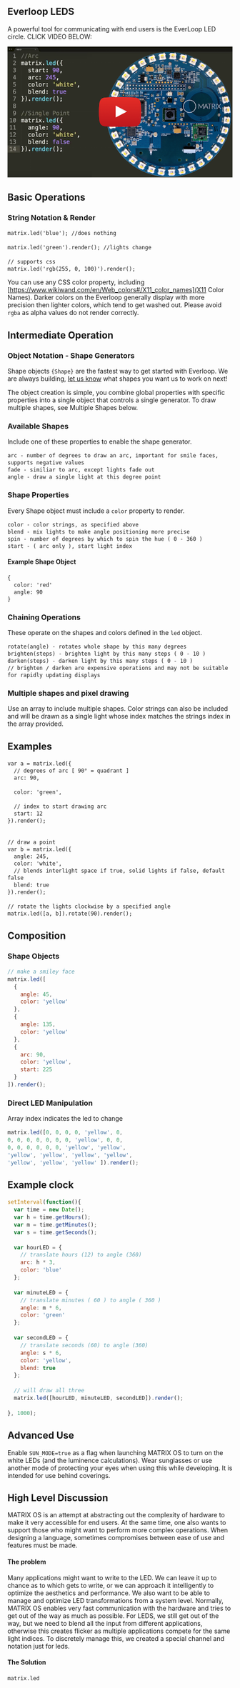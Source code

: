 ## Everloop LEDS

A powerful tool for communicating with end users is the EverLoop LED circle. CLICK VIDEO BELOW:

[![Everloop Tutorial](../img/everloop-image.png)](https://www.youtube.com/watch?v=L4btaqw4HqM)


## Basic Operations

### String Notation & Render
```language-js
matrix.led('blue'); //does nothing

matrix.led('green').render(); //lights change

// supports css
matrix.led('rgb(255, 0, 100)').render();
```

You can use any CSS color property, including [https://www.wikiwand.com/en/Web_colors#/X11_color_names](X11 Color Names). Darker colors on the Everloop generally display with more precision then lighter colors, which tend to get washed out. Please avoid `rgba` as alpha values do not render correctly. 

## Intermediate Operation
### Object Notation - Shape Generators

Shape objects `{Shape}` are the fastest way to get started with Everloop. We are always building, [let us know](http://community.matrix.one/) what shapes you want us to work on next!

The object creation is simple, you combine global properties with specific properties into a single object that controls a single generator. To draw multiple shapes, see Multiple Shapes below.

### Available Shapes
Include one of these properties to enable the shape generator.
```
arc - number of degrees to draw an arc, important for smile faces, supports negative values
fade - similiar to arc, except lights fade out
angle - draw a single light at this degree point
```

### Shape Properties
Every Shape object must include a `color` property to render.
```
color - color strings, as specified above
blend - mix lights to make angle positioning more precise
spin - number of degrees by which to spin the hue ( 0 - 360 )
start - ( arc only ), start light index
```

#### Example Shape Object
```language-javascript
{
  color: 'red'
  angle: 90
}
```

### Chaining Operations
These operate on the shapes and colors defined in the `led` object.

```language-javascript
rotate(angle) - rotates whole shape by this many degrees 
brighten(steps) - brighten light by this many steps ( 0 - 10 )
darken(steps) - darken light by this many steps ( 0 - 10 )
// brighten / darken are expensive operations and may not be suitable for rapidly updating displays
```

### Multiple shapes and pixel drawing
Use an array to include multiple shapes. Color strings can also be included and will be drawn as a single light whose index matches the strings index in the array provided.

## Examples
```language-javascript
var a = matrix.led({
  // degrees of arc [ 90° = quadrant ]   
  arc: 90,

  color: 'green',

  // index to start drawing arc
  start: 12
}).render();


// draw a point
var b = matrix.led({
  angle: 245,
  color: 'white',
  // blends interlight space if true, solid lights if false, default false
  blend: true
}).render();

// rotate the lights clockwise by a specified angle
matrix.led([a, b]).rotate(90).render();
```

## Composition

### Shape Objects
```js
// make a smiley face
matrix.led([
  {
    angle: 45,
    color: 'yellow'
  },
  {
    angle: 135,
    color: 'yellow'
  },
  {
    arc: 90,
    color: 'yellow',
    start: 225
  }
]).render();
```

### Direct LED Manipulation
Array index indicates the led to change
```js
matrix.led([0, 0, 0, 0, 'yellow', 0,
0, 0, 0, 0, 0, 0, 0, 'yellow', 0, 0,
0, 0, 0, 0, 0, 0, 'yellow', 'yellow',
'yellow', 'yellow', 'yellow', 'yellow',
'yellow', 'yellow', 'yellow' ]).render();
```


## Example clock
```js
setInterval(function(){
  var time = new Date();
  var h = time.getHours();
  var m = time.getMinutes();
  var s = time.getSeconds();

  var hourLED = {
    // translate hours (12) to angle (360)
    arc: h * 3,
    color: 'blue'
  };

  var minuteLED = {
    // translate minutes ( 60 ) to angle ( 360 )
    angle: m * 6,
    color: 'green'
  };

  var secondLED = {
    // translate seconds (60) to angle (360)
    angle: s * 6,
    color: 'yellow',
    blend: true
  };

  // will draw all three
  matrix.led([hourLED, minuteLED, secondLED]).render();

}, 1000);
```

## Advanced Use
Enable `SUN_MODE=true` as a flag when launching MATRIX OS to turn on the white LEDs (and the luminence calculations). Wear sunglasses or use another mode of protecting your eyes when using this while developing. It is intended for use behind coverings.


## High Level Discussion

MATRIX OS is an attempt at abstracting out the complexity of hardware to make it very accessible for end users. At the same time, one also wants to support those who might want to perform more complex operations. When designing a language, sometimes compromises between ease of use and features must be made.

#### The problem
Many applications might want to write to the LED. We can leave it up to chance as to which gets to write, or we can approach it intelligently to optimize the aesthetics and performance. We also want to be able to manage and optimize LED transformations from a system level. Normally, MATRIX OS enables very fast communication with the hardware and tries to get out of the way as much as possible. For LEDS, we still get out of the way, but we need to blend all the input from different applications, otherwise this creates flicker as multiple applications compete for the same light indices. To discretely manage this, we created a special channel and notation just for leds.

#### The Solution
```
matrix.led
```